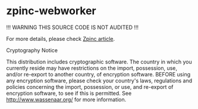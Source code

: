 # zpinc-webworker

!!! WARNING THIS SOURCE CODE IS NOT AUDITED !!!

For more details, please check [Zpinc article](zpinc_paper.pdf).

Cryptography Notice

This distribution includes cryptographic software. The country in which you currently reside may have restrictions on the import, possession, use, and/or re-export to another country, of encryption software. BEFORE using any encryption software, please check your country's laws, regulations and policies concerning the import, possession, or use, and re-export of encryption software, to see if this is permitted. See http://www.wassenaar.org/ for more information.
